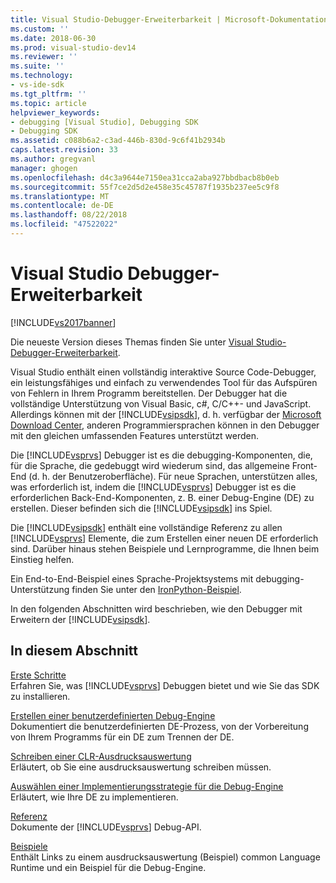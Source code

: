```yaml
---
title: Visual Studio-Debugger-Erweiterbarkeit | Microsoft-Dokumentation
ms.custom: ''
ms.date: 2018-06-30
ms.prod: visual-studio-dev14
ms.reviewer: ''
ms.suite: ''
ms.technology:
- vs-ide-sdk
ms.tgt_pltfrm: ''
ms.topic: article
helpviewer_keywords:
- debugging [Visual Studio], Debugging SDK
- Debugging SDK
ms.assetid: c088b6a2-c3ad-446b-830d-9c6f41b2934b
caps.latest.revision: 33
ms.author: gregvanl
manager: ghogen
ms.openlocfilehash: d4c3a9644e7150ea31cca2aba927bbdbacb8b0eb
ms.sourcegitcommit: 55f7ce2d5d2e458e35c45787f1935b237ee5c9f8
ms.translationtype: MT
ms.contentlocale: de-DE
ms.lasthandoff: 08/22/2018
ms.locfileid: "47522022"
---
```

# <a name="visual-studio-debugger-extensibility"></a>Visual Studio Debugger-Erweiterbarkeit
[!INCLUDE[vs2017banner](../../includes/vs2017banner.md)]

Die neueste Version dieses Themas finden Sie unter [Visual Studio-Debugger-Erweiterbarkeit](https://docs.microsoft.com/visualstudio/extensibility/debugger/visual-studio-debugger-extensibility).  
  
Visual Studio enthält einen vollständig interaktive Source Code-Debugger, ein leistungsfähiges und einfach zu verwendendes Tool für das Aufspüren von Fehlern in Ihrem Programm bereitstellen. Der Debugger hat die vollständige Unterstützung von Visual Basic, c#, C/C++- und JavaScript. Allerdings können mit der [!INCLUDE[vsipsdk](../../includes/vsipsdk-md.md)], d. h. verfügbar der [Microsoft Download Center](http://go.microsoft.com/fwlink/?LinkId=214453), anderen Programmiersprachen können in den Debugger mit den gleichen umfassenden Features unterstützt werden.  
  
 Die [!INCLUDE[vsprvs](../../includes/vsprvs-md.md)] Debugger ist es die debugging-Komponenten, die, für die Sprache, die gedebuggt wird wiederum sind, das allgemeine Front-End (d. h. der Benutzeroberfläche). Für neue Sprachen, unterstützen alles, was erforderlich ist, indem die [!INCLUDE[vsprvs](../../includes/vsprvs-md.md)] Debugger ist es die erforderlichen Back-End-Komponenten, z. B. einer Debug-Engine (DE) zu erstellen. Dieser befinden sich die [!INCLUDE[vsipsdk](../../includes/vsipsdk-md.md)] ins Spiel.  
  
 Die [!INCLUDE[vsipsdk](../../includes/vsipsdk-md.md)] enthält eine vollständige Referenz zu allen [!INCLUDE[vsprvs](../../includes/vsprvs-md.md)] Elemente, die zum Erstellen einer neuen DE erforderlich sind. Darüber hinaus stehen Beispiele und Lernprogramme, die Ihnen beim Einstieg helfen.  
  
 Ein End-to-End-Beispiel eines Sprache-Projektsystems mit debugging-Unterstützung finden Sie unter den [IronPython-Beispiel](http://msdn.microsoft.com/en-us/4c41695c-12c1-4670-b43b-d8d84c9e4089).  
  
 In den folgenden Abschnitten wird beschrieben, wie den Debugger mit Erweitern der [!INCLUDE[vsipsdk](../../includes/vsipsdk-md.md)].  
  
## <a name="in-this-section"></a>In diesem Abschnitt  
 [Erste Schritte](../../extensibility/debugger/getting-started-with-debugger-extensibility.md)  
 Erfahren Sie, was [!INCLUDE[vsprvs](../../includes/vsprvs-md.md)] Debuggen bietet und wie Sie das SDK zu installieren.  
  
 [Erstellen einer benutzerdefinierten Debug-Engine](../../extensibility/debugger/creating-a-custom-debug-engine.md)  
 Dokumentiert die benutzerdefinierten DE-Prozess, von der Vorbereitung von Ihrem Programms für ein DE zum Trennen der DE.  
  
 [Schreiben einer CLR-Ausdrucksauswertung](../../extensibility/debugger/writing-a-common-language-runtime-expression-evaluator.md)  
 Erläutert, ob Sie eine ausdrucksauswertung schreiben müssen.  
  
 [Auswählen einer Implementierungsstrategie für die Debug-Engine](../../extensibility/debugger/choosing-a-debug-engine-implementation-strategy.md)  
 Erläutert, wie Ihre DE zu implementieren.  
  
 [Referenz](../../extensibility/debugger/reference/reference-visual-studio-debugging-apis.md)  
 Dokumente der [!INCLUDE[vsprvs](../../includes/vsprvs-md.md)] Debug-API.  
  
 [Beispiele](../../extensibility/debugger/visual-studio-debugging-samples.md)  
 Enthält Links zu einem ausdrucksauswertung (Beispiel) common Language Runtime und ein Beispiel für die Debug-Engine.

